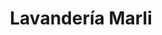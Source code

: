 ---
title: "Lavandería Marli"
url: /ciudad-autonoma-de-buenos-aires/lavanderia-marli/
shop: lavandería
---